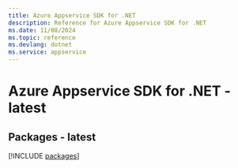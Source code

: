 ```yaml
---
title: Azure Appservice SDK for .NET
description: Reference for Azure Appservice SDK for .NET
ms.date: 11/08/2024
ms.topic: reference
ms.devlang: dotnet
ms.service: appservice
---
```

# Azure Appservice SDK for .NET - latest
## Packages - latest
[!INCLUDE [packages](appservice-index.md)]